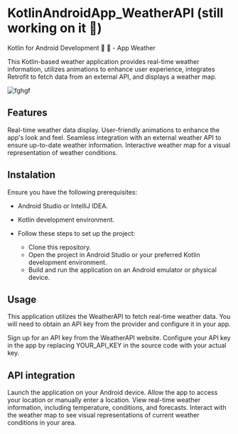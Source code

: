 # KotlinAndroidApp_WeatherAPI (still working on it 🔧)
Kotlin for Android Development 🚀 📱 - App Weather

This Kotlin-based weather application provides real-time weather information, utilizes animations to enhance user experience, integrates Retrofit to fetch data from an external API, and displays a weather map.

![fghgf](https://github.com/ArtielSry/KotlinAndroidApp_WeatherAPI/assets/113340763/cbde7f95-7bd1-4f19-b34e-a171c4c6f458)

## Features 

Real-time weather data display.
User-friendly animations to enhance the app's look and feel.
Seamless integration with an external weather API to ensure up-to-date weather information.
Interactive weather map for a visual representation of weather conditions.

## Instalation

Ensure you have the following prerequisites:

- Android Studio or IntelliJ IDEA.
- Kotlin development environment.
- Follow these steps to set up the project:

    -  Clone this repository.
    -  Open the project in Android Studio or your preferred Kotlin development environment.
    -  Build and run the application on an Android emulator or physical device.

## Usage 

This application utilizes the WeatherAPI to fetch real-time weather data. You will need to obtain an API key from the provider and configure it in your app.

Sign up for an API key from the WeatherAPI website.
Configure your API key in the app by replacing YOUR_API_KEY in the source code with your actual key.

## API integration 

Launch the application on your Android device.
Allow the app to access your location or manually enter a location.
View real-time weather information, including temperature, conditions, and forecasts.
Interact with the weather map to see visual representations of current weather conditions in your area.

